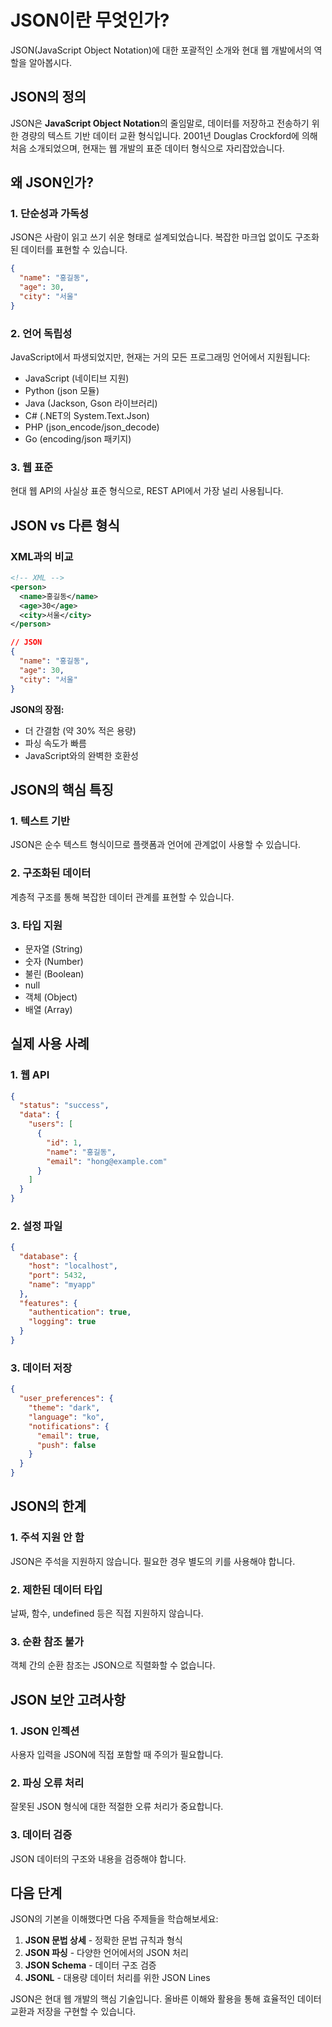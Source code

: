 # JSON이란 무엇인가?

JSON(JavaScript Object Notation)에 대한 포괄적인 소개와 현대 웹 개발에서의 역할을 알아봅시다.

## JSON의 정의

JSON은 **JavaScript Object Notation**의 줄임말로, 데이터를 저장하고 전송하기 위한 경량의 텍스트 기반 데이터 교환 형식입니다. 2001년 Douglas Crockford에 의해 처음 소개되었으며, 현재는 웹 개발의 표준 데이터 형식으로 자리잡았습니다.

## 왜 JSON인가?

### 1. 단순성과 가독성
JSON은 사람이 읽고 쓰기 쉬운 형태로 설계되었습니다. 복잡한 마크업 없이도 구조화된 데이터를 표현할 수 있습니다.

```json
{
  "name": "홍길동",
  "age": 30,
  "city": "서울"
}
```

### 2. 언어 독립성
JavaScript에서 파생되었지만, 현재는 거의 모든 프로그래밍 언어에서 지원됩니다:
- JavaScript (네이티브 지원)
- Python (json 모듈)
- Java (Jackson, Gson 라이브러리)
- C# (.NET의 System.Text.Json)
- PHP (json_encode/json_decode)
- Go (encoding/json 패키지)

### 3. 웹 표준
현대 웹 API의 사실상 표준 형식으로, REST API에서 가장 널리 사용됩니다.

## JSON vs 다른 형식

### XML과의 비교
```xml
<!-- XML -->
<person>
  <name>홍길동</name>
  <age>30</age>
  <city>서울</city>
</person>
```

```json
// JSON
{
  "name": "홍길동",
  "age": 30,
  "city": "서울"
}
```

**JSON의 장점:**
- 더 간결함 (약 30% 적은 용량)
- 파싱 속도가 빠름
- JavaScript와의 완벽한 호환성

## JSON의 핵심 특징

### 1. 텍스트 기반
JSON은 순수 텍스트 형식이므로 플랫폼과 언어에 관계없이 사용할 수 있습니다.

### 2. 구조화된 데이터
계층적 구조를 통해 복잡한 데이터 관계를 표현할 수 있습니다.

### 3. 타입 지원
- 문자열 (String)
- 숫자 (Number)
- 불린 (Boolean)
- null
- 객체 (Object)
- 배열 (Array)

## 실제 사용 사례

### 1. 웹 API
```json
{
  "status": "success",
  "data": {
    "users": [
      {
        "id": 1,
        "name": "홍길동",
        "email": "hong@example.com"
      }
    ]
  }
}
```

### 2. 설정 파일
```json
{
  "database": {
    "host": "localhost",
    "port": 5432,
    "name": "myapp"
  },
  "features": {
    "authentication": true,
    "logging": true
  }
}
```

### 3. 데이터 저장
```json
{
  "user_preferences": {
    "theme": "dark",
    "language": "ko",
    "notifications": {
      "email": true,
      "push": false
    }
  }
}
```

## JSON의 한계

### 1. 주석 지원 안 함
JSON은 주석을 지원하지 않습니다. 필요한 경우 별도의 키를 사용해야 합니다.

### 2. 제한된 데이터 타입
날짜, 함수, undefined 등은 직접 지원하지 않습니다.

### 3. 순환 참조 불가
객체 간의 순환 참조는 JSON으로 직렬화할 수 없습니다.

## JSON 보안 고려사항

### 1. JSON 인젝션
사용자 입력을 JSON에 직접 포함할 때 주의가 필요합니다.

### 2. 파싱 오류 처리
잘못된 JSON 형식에 대한 적절한 오류 처리가 중요합니다.

### 3. 데이터 검증
JSON 데이터의 구조와 내용을 검증해야 합니다.

## 다음 단계

JSON의 기본을 이해했다면 다음 주제들을 학습해보세요:

1. **JSON 문법 상세** - 정확한 문법 규칙과 형식
2. **JSON 파싱** - 다양한 언어에서의 JSON 처리
3. **JSON Schema** - 데이터 구조 검증
4. **JSONL** - 대용량 데이터 처리를 위한 JSON Lines

JSON은 현대 웹 개발의 핵심 기술입니다. 올바른 이해와 활용을 통해 효율적인 데이터 교환과 저장을 구현할 수 있습니다.